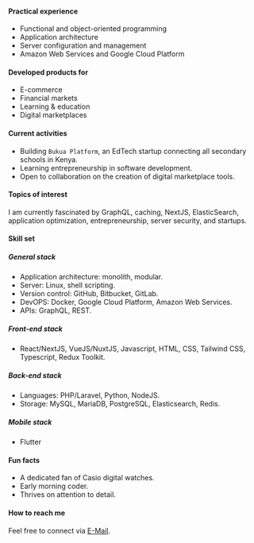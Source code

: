 #### Practical experience
- Functional and object-oriented programming
- Application architecture
- Server configuration and management
- Amazon Web Services and Google Cloud Platform

#### Developed products for
- E-commerce
- Financial markets
- Learning & education
- Digital marketplaces

#### Current activities
- Building `Bukua Platform`, an EdTech startup connecting all secondary schools in Kenya.
- Learning entrepreneurship in software development.
- Open to collaboration on the creation of digital marketplace tools.

#### Topics of interest
I am currently fascinated by GraphQL, caching, NextJS, ElasticSearch, application optimization, entrepreneurship, server security, and startups.

#### Skill set

##### General stack
- Application architecture: monolith, modular.
- Server: Linux, shell scripting.
- Version control: GitHub, Bitbucket, GitLab.
- DevOPS: Docker, Google Cloud Platform, Amazon Web Services.
- APIs: GraphQL, REST.

##### Front-end stack
- React/NextJS, VueJS/NuxtJS, Javascript, HTML, CSS, Tailwind CSS, Typescript, Redux Toolkit.

##### Back-end stack
- Languages: PHP/Laravel, Python, NodeJS.
- Storage: MySQL, MariaDB, PostgreSQL, Elasticsearch, Redis.

##### Mobile stack
- Flutter

#### Fun facts
- A dedicated fan of Casio digital watches.
- Early morning coder.
- Thrives on attention to detail.

#### How to reach me
Feel free to connect via [E-Mail](mailto:dennismayeku@gmail.com).
